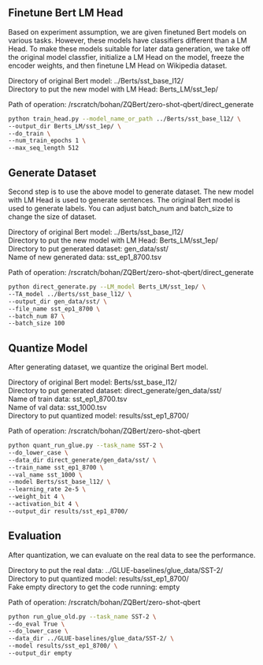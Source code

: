 ## Finetune Bert LM Head

Based on experiment assumption, we are given finetuned Bert models on various tasks. However, these models have classifiers different than a LM Head. To make these models suitable for later data generation, we take off the original model classfier, initialize a LM Head on the model, freeze the encoder weights, and then finetune LM Head on Wikipedia dataset.

Directory of original Bert model: ../Berts/sst_base_l12/  
Directory to put the new model with LM Head: Berts_LM/sst_1ep/

Path of operation: /rscratch/bohan/ZQBert/zero-shot-qbert/direct_generate

```bash
python train_head.py --model_name_or_path ../Berts/sst_base_l12/ \
--output_dir Berts_LM/sst_1ep/ \
--do_train \
--num_train_epochs 1 \
--max_seq_length 512
```

## Generate Dataset

Second step is to use the above model to generate dataset. The new model with LM Head is used to generate sentences. The original Bert model is used to generate labels. You can adjust batch_num and batch_size to change the size of dataset.

Directory of original Bert model: ../Berts/sst_base_l12/  
Directory to put the new model with LM Head: Berts_LM/sst_1ep/  
Directory to put generated dataset: gen_data/sst/  
Name of new generated data: sst_ep1_8700.tsv

Path of operation: /rscratch/bohan/ZQBert/zero-shot-qbert/direct_generate

```bash
python direct_generate.py --LM_model Berts_LM/sst_1ep/ \
--TA_model ../Berts/sst_base_l12/ \
--output_dir gen_data/sst/ \
--file_name sst_ep1_8700 \
--batch_num 87 \
--batch_size 100
```

## Quantize Model

After generating dataset, we quantize the original Bert model.

Directory of original Bert model: Berts/sst_base_l12/  
Directory to put generated dataset: direct_generate/gen_data/sst/  
Name of train data: sst_ep1_8700.tsv  
Name of val data: sst_1000.tsv  
Directory to put quantized model: results/sst_ep1_8700/

Path of operation: /rscratch/bohan/ZQBert/zero-shot-qbert

```bash
python quant_run_glue.py --task_name SST-2 \
--do_lower_case \
--data_dir direct_generate/gen_data/sst/ \
--train_name sst_ep1_8700 \
--val_name sst_1000 \
--model Berts/sst_base_l12/ \
--learning_rate 2e-5 \
--weight_bit 4 \
--activation_bit 4 \
--output_dir results/sst_ep1_8700/
```

## Evaluation

After quantization, we can evaluate on the real data to see the performance.

Directory to put the real data: ../GLUE-baselines/glue_data/SST-2/  
Directory to put quantized model: results/sst_ep1_8700/  
Fake empty directory to get the code running: empty

Path of operation: /rscratch/bohan/ZQBert/zero-shot-qbert

```bash
python run_glue_old.py --task_name SST-2 \
--do_eval True \
--do_lower_case \
--data_dir ../GLUE-baselines/glue_data/SST-2/ \
--model results/sst_ep1_8700/ \
--output_dir empty
```
